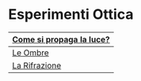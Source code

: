 # Esperimenti Ottica

| [Come si propaga la luce?](luce.md) |
|-------------------------------------|
| [Le Ombre](ombre.md) |
| [La Rifrazione](rifrazione.md) | 

